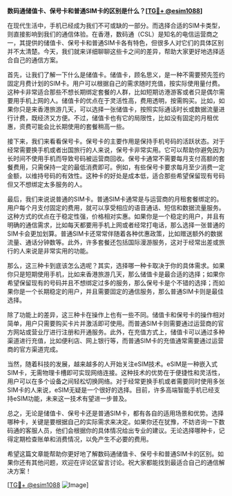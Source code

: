 **数码通储值卡、保号卡和普通SIM卡的区别是什么？[[TG💪+ @esim1088](https://t.me/s/esim1088)]**

在现代生活中，手机已经成为我们不可或缺的一部分。而选择合适的SIM卡类型，则直接影响到我们的通信体验。在香港，数码通（CSL）是知名的电信运营商之一，其提供的储值卡、保号卡和普通SIM卡各有特色，但很多人对它们的具体区别并不太清楚。今天，我们就来详细聊聊这些卡之间的差异，帮助大家更好地选择适合自己的通信方案。

首先，让我们了解一下什么是储值卡。储值卡，顾名思义，是一种不需要预先签约固定月费计划的SIM卡。用户可以根据自己的需求随时充值，按实际使用量付费。这种卡非常适合那些不想长期绑定套餐的人群，比如短期访港游客或者只是偶尔需要用手机上网的人。储值卡的优点在于灵活性高，费用透明，按需购买。比如，如果你只是来香港旅游几天，可以选择一张储值卡，按照实际通话时长或数据流量进行计费，既经济又方便。不过，储值卡也有它的局限性，比如没有固定的月租优惠，资费可能会比长期使用的套餐稍高一些。

接下来，我们来看看保号卡。保号卡的主要作用是保持手机号码的活跃状态。对于经常需要换手机或者出国旅行的人来说，保号卡非常实用。它可以帮助你避免因为长时间不使用手机而导致号码被运营商回收。保号卡通常不需要每月支付高额的套餐费用，只需保持一定的最低消费即可。例如，有些保号卡要求每月至少消费一定金额，以维持号码的有效性。这种卡的好处是成本低，适合那些希望保留现有号码但又不想绑定太多服务的人。

最后，我们来说说普通的SIM卡。普通SIM卡通常是与运营商的月租套餐绑定的。用户每个月支付固定的费用，就可以享受相应的语音通话、短信和数据流量服务。这种方式的优点在于稳定性强，价格相对实惠。如果你是一个稳定的用户，并且有明确的通信需求，比如每天都要用手机上网或者经常打电话，那么选择一张普通的SIM卡会更加划算。普通SIM卡还常常伴随着各种优惠政策，比如赠送额外的数据流量、通话分钟数等。此外，许多套餐还包括国际漫游服务，这对于经常出差或旅行的人来说是非常实用的功能。

那么，这三种卡到底该怎么选呢？其实，选择哪一种卡取决于你的具体需求。如果你只是短期使用手机，比如来香港旅游几天，那么储值卡是最合适的选择；如果你希望保留现有的号码并且不想绑定过多的服务，那么保号卡是个不错的选择；而如果你是一个长期稳定的用户，并且需要固定的通信服务，那么普通SIM卡则是最佳选择。

除了功能上的差异，这三种卡在操作上也有一些不同。储值卡和保号卡的操作相对简单，用户只需要购买卡片并激活即可使用。而普通SIM卡则需要通过运营商的官方网站或营业厅进行注册和开通服务。此外，在充值方式上，储值卡可以通过多种渠道进行充值，比如便利店、网上银行等，而普通SIM卡的充值通常需要通过运营商的官方渠道完成。

当然，随着科技的发展，越来越多的人开始关注eSIM技术。eSIM是一种嵌入式SIM卡，无需物理卡槽即可实现网络连接。这种技术的优势在于便捷性和灵活性，用户可以在多个设备之间轻松切换网络。对于经常更换手机或者需要同时使用多张SIM卡的人来说，eSIM无疑是一个很好的选择。目前，许多高端智能手机已经支持eSIM功能，未来这一技术有望进一步普及。

总之，无论是储值卡、保号卡还是普通SIM卡，都有各自的适用场景和优势。选择哪种卡，关键是要根据自己的实际需求来决定。如果你还在犹豫，不妨咨询一下数码通的客服人员，他们会根据你的具体情况给出专业的建议。无论选择哪种卡，记得定期检查账单和消费情况，以免产生不必要的费用。

希望这篇文章能帮助你更好地了解数码通储值卡、保号卡和普通SIM卡的区别。如果你还有其他问题，欢迎在评论区留言讨论。祝大家都能找到最适合自己的通信解决方案！

[[TG💪+ @esim1088](https://t.me/s/esim1088) ![Image](https://i.postimg.cc/4NQfJmqS/Snipaste-2025-05-13-00-14-12.png)]